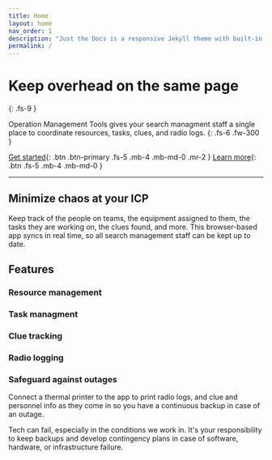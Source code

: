 ```yaml
---
title: Home
layout: home
nav_order: 1
description: "Just the Docs is a responsive Jekyll theme with built-in search that is easily customizable and hosted on GitHub Pages."
permalink: /
---
```


# Keep overhead on the same page
{: .fs-9 }

Operation Management Tools gives your search managment staff a single place to coordinate resources, tasks, clues, and radio logs.
{: .fs-6 .fw-300 }

[Get started](https://app.operation.tools){: .btn .btn-primary .fs-5 .mb-4 .mb-md-0 .mr-2 }
[Learn more](#getting-started){: .btn .fs-5 .mb-4 .mb-md-0 }

---

## Minimize chaos at your ICP
Keep track of the people on teams, the equipment assigned to them, the tasks they are working on, the clues found, and more. This browser-based app syncs in real time, so all search management staff can be kept up to date.

## Features

### Resource management

### Task managment

### Clue tracking

### Radio logging

### Safeguard against outages
Connect a thermal printer to the app to print radio logs, and clue and personnel info as they come in so you have a continuous backup in case of an outage.

Tech can fail, especially in the conditions we work in. It's your responsibility to keep backups and develop contingency plans in case of software, hardware, or infrastructure failure.